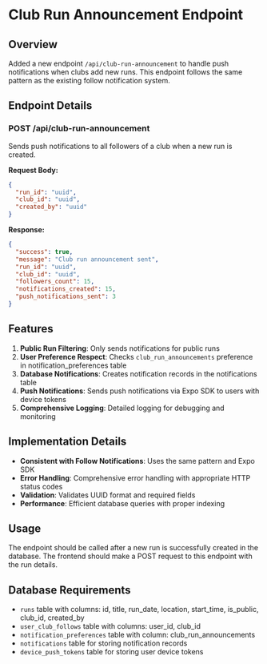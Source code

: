 # Club Run Announcement Endpoint

## Overview

Added a new endpoint `/api/club-run-announcement` to handle push notifications when clubs add new runs. This endpoint follows the same pattern as the existing follow notification system.

## Endpoint Details

### POST /api/club-run-announcement

Sends push notifications to all followers of a club when a new run is created.

**Request Body:**
```json
{
  "run_id": "uuid",
  "club_id": "uuid", 
  "created_by": "uuid"
}
```

**Response:**
```json
{
  "success": true,
  "message": "Club run announcement sent",
  "run_id": "uuid",
  "club_id": "uuid",
  "followers_count": 15,
  "notifications_created": 15,
  "push_notifications_sent": 3
}
```

## Features

1. **Public Run Filtering**: Only sends notifications for public runs
2. **User Preference Respect**: Checks `club_run_announcements` preference in notification_preferences table
3. **Database Notifications**: Creates notification records in the notifications table
4. **Push Notifications**: Sends push notifications via Expo SDK to users with device tokens
5. **Comprehensive Logging**: Detailed logging for debugging and monitoring

## Implementation Details

- **Consistent with Follow Notifications**: Uses the same pattern and Expo SDK
- **Error Handling**: Comprehensive error handling with appropriate HTTP status codes
- **Validation**: Validates UUID format and required fields
- **Performance**: Efficient database queries with proper indexing

## Usage

The endpoint should be called after a new run is successfully created in the database. The frontend should make a POST request to this endpoint with the run details.

## Database Requirements

- `runs` table with columns: id, title, run_date, location, start_time, is_public, club_id, created_by
- `user_club_follows` table with columns: user_id, club_id
- `notification_preferences` table with column: club_run_announcements
- `notifications` table for storing notification records
- `device_push_tokens` table for storing user device tokens 